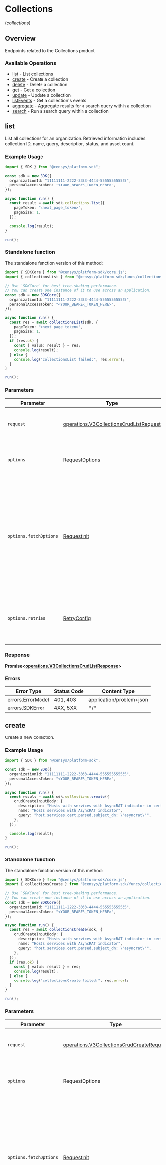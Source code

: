 # Collections
(*collections*)

## Overview

Endpoints related to the Collections product

### Available Operations

* [list](#list) - List collections
* [create](#create) - Create a collection
* [delete](#delete) - Delete a collection
* [get](#get) - Get a collection
* [update](#update) - Update a collection
* [listEvents](#listevents) - Get a collection's events
* [aggregate](#aggregate) - Aggregate results for a search query within a collection
* [search](#search) - Run a search query within a collection

## list

List all collections for an organization. Retrieved information includes collection ID, name, query, description, status, and asset count.

### Example Usage

```typescript
import { SDK } from "@censys/platform-sdk";

const sdk = new SDK({
  organizationId: "11111111-2222-3333-4444-555555555555",
  personalAccessToken: "<YOUR_BEARER_TOKEN_HERE>",
});

async function run() {
  const result = await sdk.collections.list({
    pageToken: "<next_page_token>",
    pageSize: 1,
  });

  console.log(result);
}

run();
```

### Standalone function

The standalone function version of this method:

```typescript
import { SDKCore } from "@censys/platform-sdk/core.js";
import { collectionsList } from "@censys/platform-sdk/funcs/collectionsList.js";

// Use `SDKCore` for best tree-shaking performance.
// You can create one instance of it to use across an application.
const sdk = new SDKCore({
  organizationId: "11111111-2222-3333-4444-555555555555",
  personalAccessToken: "<YOUR_BEARER_TOKEN_HERE>",
});

async function run() {
  const res = await collectionsList(sdk, {
    pageToken: "<next_page_token>",
    pageSize: 1,
  });
  if (res.ok) {
    const { value: result } = res;
    console.log(result);
  } else {
    console.log("collectionsList failed:", res.error);
  }
}

run();
```

### Parameters

| Parameter                                                                                                                                                                      | Type                                                                                                                                                                           | Required                                                                                                                                                                       | Description                                                                                                                                                                    |
| ------------------------------------------------------------------------------------------------------------------------------------------------------------------------------ | ------------------------------------------------------------------------------------------------------------------------------------------------------------------------------ | ------------------------------------------------------------------------------------------------------------------------------------------------------------------------------ | ------------------------------------------------------------------------------------------------------------------------------------------------------------------------------ |
| `request`                                                                                                                                                                      | [operations.V3CollectionsCrudListRequest](../../models/operations/v3collectionscrudlistrequest.md)                                                                             | :heavy_check_mark:                                                                                                                                                             | The request object to use for the request.                                                                                                                                     |
| `options`                                                                                                                                                                      | RequestOptions                                                                                                                                                                 | :heavy_minus_sign:                                                                                                                                                             | Used to set various options for making HTTP requests.                                                                                                                          |
| `options.fetchOptions`                                                                                                                                                         | [RequestInit](https://developer.mozilla.org/en-US/docs/Web/API/Request/Request#options)                                                                                        | :heavy_minus_sign:                                                                                                                                                             | Options that are passed to the underlying HTTP request. This can be used to inject extra headers for examples. All `Request` options, except `method` and `body`, are allowed. |
| `options.retries`                                                                                                                                                              | [RetryConfig](../../lib/utils/retryconfig.md)                                                                                                                                  | :heavy_minus_sign:                                                                                                                                                             | Enables retrying HTTP requests under certain failure conditions.                                                                                                               |

### Response

**Promise\<[operations.V3CollectionsCrudListResponse](../../models/operations/v3collectionscrudlistresponse.md)\>**

### Errors

| Error Type               | Status Code              | Content Type             |
| ------------------------ | ------------------------ | ------------------------ |
| errors.ErrorModel        | 401, 403                 | application/problem+json |
| errors.SDKError          | 4XX, 5XX                 | \*/\*                    |

## create

Create a new collection.

### Example Usage

```typescript
import { SDK } from "@censys/platform-sdk";

const sdk = new SDK({
  organizationId: "11111111-2222-3333-4444-555555555555",
  personalAccessToken: "<YOUR_BEARER_TOKEN_HERE>",
});

async function run() {
  const result = await sdk.collections.create({
    crudCreateInputBody: {
      description: "Hosts with services with AsyncRAT indicator in cert subject DN",
      name: "Hosts services with AsyncRAT indicator",
      query: "host.services.cert.parsed.subject_dn: \"asyncrat\"",
    },
  });

  console.log(result);
}

run();
```

### Standalone function

The standalone function version of this method:

```typescript
import { SDKCore } from "@censys/platform-sdk/core.js";
import { collectionsCreate } from "@censys/platform-sdk/funcs/collectionsCreate.js";

// Use `SDKCore` for best tree-shaking performance.
// You can create one instance of it to use across an application.
const sdk = new SDKCore({
  organizationId: "11111111-2222-3333-4444-555555555555",
  personalAccessToken: "<YOUR_BEARER_TOKEN_HERE>",
});

async function run() {
  const res = await collectionsCreate(sdk, {
    crudCreateInputBody: {
      description: "Hosts with services with AsyncRAT indicator in cert subject DN",
      name: "Hosts services with AsyncRAT indicator",
      query: "host.services.cert.parsed.subject_dn: \"asyncrat\"",
    },
  });
  if (res.ok) {
    const { value: result } = res;
    console.log(result);
  } else {
    console.log("collectionsCreate failed:", res.error);
  }
}

run();
```

### Parameters

| Parameter                                                                                                                                                                      | Type                                                                                                                                                                           | Required                                                                                                                                                                       | Description                                                                                                                                                                    |
| ------------------------------------------------------------------------------------------------------------------------------------------------------------------------------ | ------------------------------------------------------------------------------------------------------------------------------------------------------------------------------ | ------------------------------------------------------------------------------------------------------------------------------------------------------------------------------ | ------------------------------------------------------------------------------------------------------------------------------------------------------------------------------ |
| `request`                                                                                                                                                                      | [operations.V3CollectionsCrudCreateRequest](../../models/operations/v3collectionscrudcreaterequest.md)                                                                         | :heavy_check_mark:                                                                                                                                                             | The request object to use for the request.                                                                                                                                     |
| `options`                                                                                                                                                                      | RequestOptions                                                                                                                                                                 | :heavy_minus_sign:                                                                                                                                                             | Used to set various options for making HTTP requests.                                                                                                                          |
| `options.fetchOptions`                                                                                                                                                         | [RequestInit](https://developer.mozilla.org/en-US/docs/Web/API/Request/Request#options)                                                                                        | :heavy_minus_sign:                                                                                                                                                             | Options that are passed to the underlying HTTP request. This can be used to inject extra headers for examples. All `Request` options, except `method` and `body`, are allowed. |
| `options.retries`                                                                                                                                                              | [RetryConfig](../../lib/utils/retryconfig.md)                                                                                                                                  | :heavy_minus_sign:                                                                                                                                                             | Enables retrying HTTP requests under certain failure conditions.                                                                                                               |

### Response

**Promise\<[operations.V3CollectionsCrudCreateResponse](../../models/operations/v3collectionscrudcreateresponse.md)\>**

### Errors

| Error Type               | Status Code              | Content Type             |
| ------------------------ | ------------------------ | ------------------------ |
| errors.ErrorModel        | 401, 403                 | application/problem+json |
| errors.SDKError          | 4XX, 5XX                 | \*/\*                    |

## delete

Delete a collection.

### Example Usage

```typescript
import { SDK } from "@censys/platform-sdk";

const sdk = new SDK({
  organizationId: "11111111-2222-3333-4444-555555555555",
  personalAccessToken: "<YOUR_BEARER_TOKEN_HERE>",
});

async function run() {
  const result = await sdk.collections.delete({
    collectionUid: "11111111-2222-3333-4444-555555555555",
  });

  console.log(result);
}

run();
```

### Standalone function

The standalone function version of this method:

```typescript
import { SDKCore } from "@censys/platform-sdk/core.js";
import { collectionsDelete } from "@censys/platform-sdk/funcs/collectionsDelete.js";

// Use `SDKCore` for best tree-shaking performance.
// You can create one instance of it to use across an application.
const sdk = new SDKCore({
  organizationId: "11111111-2222-3333-4444-555555555555",
  personalAccessToken: "<YOUR_BEARER_TOKEN_HERE>",
});

async function run() {
  const res = await collectionsDelete(sdk, {
    collectionUid: "11111111-2222-3333-4444-555555555555",
  });
  if (res.ok) {
    const { value: result } = res;
    console.log(result);
  } else {
    console.log("collectionsDelete failed:", res.error);
  }
}

run();
```

### Parameters

| Parameter                                                                                                                                                                      | Type                                                                                                                                                                           | Required                                                                                                                                                                       | Description                                                                                                                                                                    |
| ------------------------------------------------------------------------------------------------------------------------------------------------------------------------------ | ------------------------------------------------------------------------------------------------------------------------------------------------------------------------------ | ------------------------------------------------------------------------------------------------------------------------------------------------------------------------------ | ------------------------------------------------------------------------------------------------------------------------------------------------------------------------------ |
| `request`                                                                                                                                                                      | [operations.V3CollectionsCrudDeleteRequest](../../models/operations/v3collectionscruddeleterequest.md)                                                                         | :heavy_check_mark:                                                                                                                                                             | The request object to use for the request.                                                                                                                                     |
| `options`                                                                                                                                                                      | RequestOptions                                                                                                                                                                 | :heavy_minus_sign:                                                                                                                                                             | Used to set various options for making HTTP requests.                                                                                                                          |
| `options.fetchOptions`                                                                                                                                                         | [RequestInit](https://developer.mozilla.org/en-US/docs/Web/API/Request/Request#options)                                                                                        | :heavy_minus_sign:                                                                                                                                                             | Options that are passed to the underlying HTTP request. This can be used to inject extra headers for examples. All `Request` options, except `method` and `body`, are allowed. |
| `options.retries`                                                                                                                                                              | [RetryConfig](../../lib/utils/retryconfig.md)                                                                                                                                  | :heavy_minus_sign:                                                                                                                                                             | Enables retrying HTTP requests under certain failure conditions.                                                                                                               |

### Response

**Promise\<[operations.V3CollectionsCrudDeleteResponse](../../models/operations/v3collectionscruddeleteresponse.md)\>**

### Errors

| Error Type               | Status Code              | Content Type             |
| ------------------------ | ------------------------ | ------------------------ |
| errors.ErrorModel        | 401, 403                 | application/problem+json |
| errors.SDKError          | 4XX, 5XX                 | \*/\*                    |

## get

Retrieve information about a collection. Retrieved information includes its name, query, description, status, and asset count.

### Example Usage

```typescript
import { SDK } from "@censys/platform-sdk";

const sdk = new SDK({
  organizationId: "11111111-2222-3333-4444-555555555555",
  personalAccessToken: "<YOUR_BEARER_TOKEN_HERE>",
});

async function run() {
  const result = await sdk.collections.get({
    collectionUid: "11111111-2222-3333-4444-555555555555",
  });

  console.log(result);
}

run();
```

### Standalone function

The standalone function version of this method:

```typescript
import { SDKCore } from "@censys/platform-sdk/core.js";
import { collectionsGet } from "@censys/platform-sdk/funcs/collectionsGet.js";

// Use `SDKCore` for best tree-shaking performance.
// You can create one instance of it to use across an application.
const sdk = new SDKCore({
  organizationId: "11111111-2222-3333-4444-555555555555",
  personalAccessToken: "<YOUR_BEARER_TOKEN_HERE>",
});

async function run() {
  const res = await collectionsGet(sdk, {
    collectionUid: "11111111-2222-3333-4444-555555555555",
  });
  if (res.ok) {
    const { value: result } = res;
    console.log(result);
  } else {
    console.log("collectionsGet failed:", res.error);
  }
}

run();
```

### Parameters

| Parameter                                                                                                                                                                      | Type                                                                                                                                                                           | Required                                                                                                                                                                       | Description                                                                                                                                                                    |
| ------------------------------------------------------------------------------------------------------------------------------------------------------------------------------ | ------------------------------------------------------------------------------------------------------------------------------------------------------------------------------ | ------------------------------------------------------------------------------------------------------------------------------------------------------------------------------ | ------------------------------------------------------------------------------------------------------------------------------------------------------------------------------ |
| `request`                                                                                                                                                                      | [operations.V3CollectionsCrudGetRequest](../../models/operations/v3collectionscrudgetrequest.md)                                                                               | :heavy_check_mark:                                                                                                                                                             | The request object to use for the request.                                                                                                                                     |
| `options`                                                                                                                                                                      | RequestOptions                                                                                                                                                                 | :heavy_minus_sign:                                                                                                                                                             | Used to set various options for making HTTP requests.                                                                                                                          |
| `options.fetchOptions`                                                                                                                                                         | [RequestInit](https://developer.mozilla.org/en-US/docs/Web/API/Request/Request#options)                                                                                        | :heavy_minus_sign:                                                                                                                                                             | Options that are passed to the underlying HTTP request. This can be used to inject extra headers for examples. All `Request` options, except `method` and `body`, are allowed. |
| `options.retries`                                                                                                                                                              | [RetryConfig](../../lib/utils/retryconfig.md)                                                                                                                                  | :heavy_minus_sign:                                                                                                                                                             | Enables retrying HTTP requests under certain failure conditions.                                                                                                               |

### Response

**Promise\<[operations.V3CollectionsCrudGetResponse](../../models/operations/v3collectionscrudgetresponse.md)\>**

### Errors

| Error Type               | Status Code              | Content Type             |
| ------------------------ | ------------------------ | ------------------------ |
| errors.ErrorModel        | 401, 403                 | application/problem+json |
| errors.SDKError          | 4XX, 5XX                 | \*/\*                    |

## update

Update a collection's name, description, and/or query.

### Example Usage

```typescript
import { SDK } from "@censys/platform-sdk";

const sdk = new SDK({
  organizationId: "11111111-2222-3333-4444-555555555555",
  personalAccessToken: "<YOUR_BEARER_TOKEN_HERE>",
});

async function run() {
  const result = await sdk.collections.update({
    collectionUid: "11111111-2222-3333-4444-555555555555",
    crudUpdateInputBody: {
      description: "Hosts with services with AsyncRAT indicator in cert subject DN",
      name: "Hosts services with AsyncRAT indicator",
      query: "host.services.cert.parsed.subject_dn: \"asyncrat\"",
    },
  });

  console.log(result);
}

run();
```

### Standalone function

The standalone function version of this method:

```typescript
import { SDKCore } from "@censys/platform-sdk/core.js";
import { collectionsUpdate } from "@censys/platform-sdk/funcs/collectionsUpdate.js";

// Use `SDKCore` for best tree-shaking performance.
// You can create one instance of it to use across an application.
const sdk = new SDKCore({
  organizationId: "11111111-2222-3333-4444-555555555555",
  personalAccessToken: "<YOUR_BEARER_TOKEN_HERE>",
});

async function run() {
  const res = await collectionsUpdate(sdk, {
    collectionUid: "11111111-2222-3333-4444-555555555555",
    crudUpdateInputBody: {
      description: "Hosts with services with AsyncRAT indicator in cert subject DN",
      name: "Hosts services with AsyncRAT indicator",
      query: "host.services.cert.parsed.subject_dn: \"asyncrat\"",
    },
  });
  if (res.ok) {
    const { value: result } = res;
    console.log(result);
  } else {
    console.log("collectionsUpdate failed:", res.error);
  }
}

run();
```

### Parameters

| Parameter                                                                                                                                                                      | Type                                                                                                                                                                           | Required                                                                                                                                                                       | Description                                                                                                                                                                    |
| ------------------------------------------------------------------------------------------------------------------------------------------------------------------------------ | ------------------------------------------------------------------------------------------------------------------------------------------------------------------------------ | ------------------------------------------------------------------------------------------------------------------------------------------------------------------------------ | ------------------------------------------------------------------------------------------------------------------------------------------------------------------------------ |
| `request`                                                                                                                                                                      | [operations.V3CollectionsCrudUpdateRequest](../../models/operations/v3collectionscrudupdaterequest.md)                                                                         | :heavy_check_mark:                                                                                                                                                             | The request object to use for the request.                                                                                                                                     |
| `options`                                                                                                                                                                      | RequestOptions                                                                                                                                                                 | :heavy_minus_sign:                                                                                                                                                             | Used to set various options for making HTTP requests.                                                                                                                          |
| `options.fetchOptions`                                                                                                                                                         | [RequestInit](https://developer.mozilla.org/en-US/docs/Web/API/Request/Request#options)                                                                                        | :heavy_minus_sign:                                                                                                                                                             | Options that are passed to the underlying HTTP request. This can be used to inject extra headers for examples. All `Request` options, except `method` and `body`, are allowed. |
| `options.retries`                                                                                                                                                              | [RetryConfig](../../lib/utils/retryconfig.md)                                                                                                                                  | :heavy_minus_sign:                                                                                                                                                             | Enables retrying HTTP requests under certain failure conditions.                                                                                                               |

### Response

**Promise\<[operations.V3CollectionsCrudUpdateResponse](../../models/operations/v3collectionscrudupdateresponse.md)\>**

### Errors

| Error Type               | Status Code              | Content Type             |
| ------------------------ | ------------------------ | ------------------------ |
| errors.ErrorModel        | 401, 403                 | application/problem+json |
| errors.SDKError          | 4XX, 5XX                 | \*/\*                    |

## listEvents

Retrieve the event history for a collection. This includes the addition or removal of assets as well as collection status changes.

### Example Usage

```typescript
import { SDK } from "@censys/platform-sdk";

const sdk = new SDK({
  organizationId: "11111111-2222-3333-4444-555555555555",
  personalAccessToken: "<YOUR_BEARER_TOKEN_HERE>",
});

async function run() {
  const result = await sdk.collections.listEvents({
    collectionUid: "11111111-2222-3333-4444-555555555555",
    pageSize: 1,
    pageToken: "<next_page_token>",
    startTime: new Date("2025-01-01T00:00:00Z"),
    endTime: new Date("2025-01-02T00:00:00Z"),
  });

  console.log(result);
}

run();
```

### Standalone function

The standalone function version of this method:

```typescript
import { SDKCore } from "@censys/platform-sdk/core.js";
import { collectionsListEvents } from "@censys/platform-sdk/funcs/collectionsListEvents.js";

// Use `SDKCore` for best tree-shaking performance.
// You can create one instance of it to use across an application.
const sdk = new SDKCore({
  organizationId: "11111111-2222-3333-4444-555555555555",
  personalAccessToken: "<YOUR_BEARER_TOKEN_HERE>",
});

async function run() {
  const res = await collectionsListEvents(sdk, {
    collectionUid: "11111111-2222-3333-4444-555555555555",
    pageSize: 1,
    pageToken: "<next_page_token>",
    startTime: new Date("2025-01-01T00:00:00Z"),
    endTime: new Date("2025-01-02T00:00:00Z"),
  });
  if (res.ok) {
    const { value: result } = res;
    console.log(result);
  } else {
    console.log("collectionsListEvents failed:", res.error);
  }
}

run();
```

### Parameters

| Parameter                                                                                                                                                                      | Type                                                                                                                                                                           | Required                                                                                                                                                                       | Description                                                                                                                                                                    |
| ------------------------------------------------------------------------------------------------------------------------------------------------------------------------------ | ------------------------------------------------------------------------------------------------------------------------------------------------------------------------------ | ------------------------------------------------------------------------------------------------------------------------------------------------------------------------------ | ------------------------------------------------------------------------------------------------------------------------------------------------------------------------------ |
| `request`                                                                                                                                                                      | [operations.V3CollectionsListEventsRequest](../../models/operations/v3collectionslisteventsrequest.md)                                                                         | :heavy_check_mark:                                                                                                                                                             | The request object to use for the request.                                                                                                                                     |
| `options`                                                                                                                                                                      | RequestOptions                                                                                                                                                                 | :heavy_minus_sign:                                                                                                                                                             | Used to set various options for making HTTP requests.                                                                                                                          |
| `options.fetchOptions`                                                                                                                                                         | [RequestInit](https://developer.mozilla.org/en-US/docs/Web/API/Request/Request#options)                                                                                        | :heavy_minus_sign:                                                                                                                                                             | Options that are passed to the underlying HTTP request. This can be used to inject extra headers for examples. All `Request` options, except `method` and `body`, are allowed. |
| `options.retries`                                                                                                                                                              | [RetryConfig](../../lib/utils/retryconfig.md)                                                                                                                                  | :heavy_minus_sign:                                                                                                                                                             | Enables retrying HTTP requests under certain failure conditions.                                                                                                               |

### Response

**Promise\<[operations.V3CollectionsListEventsResponse](../../models/operations/v3collectionslisteventsresponse.md)\>**

### Errors

| Error Type               | Status Code              | Content Type             |
| ------------------------ | ------------------------ | ------------------------ |
| errors.ErrorModel        | 401, 403                 | application/problem+json |
| errors.SDKError          | 4XX, 5XX                 | \*/\*                    |

## aggregate

Aggregate results for a Platform search query that targets a collection's assets. This functionality is equivalent to the [Report Builder](https://docs.censys.com/docs/platform-report-builder#/) in the Platform web UI.

### Example Usage

```typescript
import { SDK } from "@censys/platform-sdk";

const sdk = new SDK({
  organizationId: "11111111-2222-3333-4444-555555555555",
  personalAccessToken: "<YOUR_BEARER_TOKEN_HERE>",
});

async function run() {
  const result = await sdk.collections.aggregate({
    collectionUid: "11111111-2222-3333-4444-555555555555",
    searchAggregateInputBody: {
      field: "web.endpoints.http.html_title",
      numberOfBuckets: 100,
      query: "web: *",
    },
  });

  console.log(result);
}

run();
```

### Standalone function

The standalone function version of this method:

```typescript
import { SDKCore } from "@censys/platform-sdk/core.js";
import { collectionsAggregate } from "@censys/platform-sdk/funcs/collectionsAggregate.js";

// Use `SDKCore` for best tree-shaking performance.
// You can create one instance of it to use across an application.
const sdk = new SDKCore({
  organizationId: "11111111-2222-3333-4444-555555555555",
  personalAccessToken: "<YOUR_BEARER_TOKEN_HERE>",
});

async function run() {
  const res = await collectionsAggregate(sdk, {
    collectionUid: "11111111-2222-3333-4444-555555555555",
    searchAggregateInputBody: {
      field: "web.endpoints.http.html_title",
      numberOfBuckets: 100,
      query: "web: *",
    },
  });
  if (res.ok) {
    const { value: result } = res;
    console.log(result);
  } else {
    console.log("collectionsAggregate failed:", res.error);
  }
}

run();
```

### Parameters

| Parameter                                                                                                                                                                      | Type                                                                                                                                                                           | Required                                                                                                                                                                       | Description                                                                                                                                                                    |
| ------------------------------------------------------------------------------------------------------------------------------------------------------------------------------ | ------------------------------------------------------------------------------------------------------------------------------------------------------------------------------ | ------------------------------------------------------------------------------------------------------------------------------------------------------------------------------ | ------------------------------------------------------------------------------------------------------------------------------------------------------------------------------ |
| `request`                                                                                                                                                                      | [operations.V3CollectionsSearchAggregateRequest](../../models/operations/v3collectionssearchaggregaterequest.md)                                                               | :heavy_check_mark:                                                                                                                                                             | The request object to use for the request.                                                                                                                                     |
| `options`                                                                                                                                                                      | RequestOptions                                                                                                                                                                 | :heavy_minus_sign:                                                                                                                                                             | Used to set various options for making HTTP requests.                                                                                                                          |
| `options.fetchOptions`                                                                                                                                                         | [RequestInit](https://developer.mozilla.org/en-US/docs/Web/API/Request/Request#options)                                                                                        | :heavy_minus_sign:                                                                                                                                                             | Options that are passed to the underlying HTTP request. This can be used to inject extra headers for examples. All `Request` options, except `method` and `body`, are allowed. |
| `options.retries`                                                                                                                                                              | [RetryConfig](../../lib/utils/retryconfig.md)                                                                                                                                  | :heavy_minus_sign:                                                                                                                                                             | Enables retrying HTTP requests under certain failure conditions.                                                                                                               |

### Response

**Promise\<[operations.V3CollectionsSearchAggregateResponse](../../models/operations/v3collectionssearchaggregateresponse.md)\>**

### Errors

| Error Type               | Status Code              | Content Type             |
| ------------------------ | ------------------------ | ------------------------ |
| errors.ErrorModel        | 401, 403                 | application/problem+json |
| errors.SDKError          | 4XX, 5XX                 | \*/\*                    |

## search

Run a search query across a collection's assets. Reference the [documentation on Censys Query Language](https://docs.censys.com/docs/censys-query-language#/) for information about query syntax.

### Example Usage

```typescript
import { SDK } from "@censys/platform-sdk";

const sdk = new SDK({
  organizationId: "11111111-2222-3333-4444-555555555555",
  personalAccessToken: "<YOUR_BEARER_TOKEN_HERE>",
});

async function run() {
  const result = await sdk.collections.search({
    collectionUid: "<id>",
    searchQueryInputBody: {
      fields: [
        "host.ip",
      ],
      pageSize: 1,
      pageToken: "<next_page_token>",
      query: "host.services: (protocol=SSH and not port: 22)",
    },
  });

  console.log(result);
}

run();
```

### Standalone function

The standalone function version of this method:

```typescript
import { SDKCore } from "@censys/platform-sdk/core.js";
import { collectionsSearch } from "@censys/platform-sdk/funcs/collectionsSearch.js";

// Use `SDKCore` for best tree-shaking performance.
// You can create one instance of it to use across an application.
const sdk = new SDKCore({
  organizationId: "11111111-2222-3333-4444-555555555555",
  personalAccessToken: "<YOUR_BEARER_TOKEN_HERE>",
});

async function run() {
  const res = await collectionsSearch(sdk, {
    collectionUid: "<id>",
    searchQueryInputBody: {
      fields: [
        "host.ip",
      ],
      pageSize: 1,
      pageToken: "<next_page_token>",
      query: "host.services: (protocol=SSH and not port: 22)",
    },
  });
  if (res.ok) {
    const { value: result } = res;
    console.log(result);
  } else {
    console.log("collectionsSearch failed:", res.error);
  }
}

run();
```

### Parameters

| Parameter                                                                                                                                                                      | Type                                                                                                                                                                           | Required                                                                                                                                                                       | Description                                                                                                                                                                    |
| ------------------------------------------------------------------------------------------------------------------------------------------------------------------------------ | ------------------------------------------------------------------------------------------------------------------------------------------------------------------------------ | ------------------------------------------------------------------------------------------------------------------------------------------------------------------------------ | ------------------------------------------------------------------------------------------------------------------------------------------------------------------------------ |
| `request`                                                                                                                                                                      | [operations.V3CollectionsSearchQueryRequest](../../models/operations/v3collectionssearchqueryrequest.md)                                                                       | :heavy_check_mark:                                                                                                                                                             | The request object to use for the request.                                                                                                                                     |
| `options`                                                                                                                                                                      | RequestOptions                                                                                                                                                                 | :heavy_minus_sign:                                                                                                                                                             | Used to set various options for making HTTP requests.                                                                                                                          |
| `options.fetchOptions`                                                                                                                                                         | [RequestInit](https://developer.mozilla.org/en-US/docs/Web/API/Request/Request#options)                                                                                        | :heavy_minus_sign:                                                                                                                                                             | Options that are passed to the underlying HTTP request. This can be used to inject extra headers for examples. All `Request` options, except `method` and `body`, are allowed. |
| `options.retries`                                                                                                                                                              | [RetryConfig](../../lib/utils/retryconfig.md)                                                                                                                                  | :heavy_minus_sign:                                                                                                                                                             | Enables retrying HTTP requests under certain failure conditions.                                                                                                               |

### Response

**Promise\<[operations.V3CollectionsSearchQueryResponse](../../models/operations/v3collectionssearchqueryresponse.md)\>**

### Errors

| Error Type               | Status Code              | Content Type             |
| ------------------------ | ------------------------ | ------------------------ |
| errors.ErrorModel        | 401, 403                 | application/problem+json |
| errors.SDKError          | 4XX, 5XX                 | \*/\*                    |